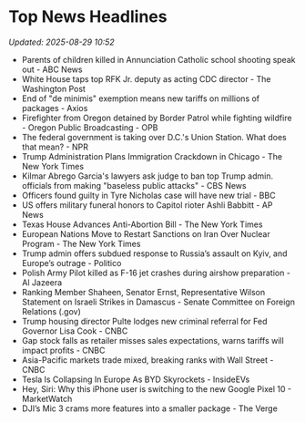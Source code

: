 # Top News Headlines

_Updated: 2025-08-29 10:52_

- Parents of children killed in Annunciation Catholic school shooting speak out - ABC News
- White House taps top RFK Jr. deputy as acting CDC director - The Washington Post
- End of "de minimis" exemption means new tariffs on millions of packages - Axios
- Firefighter from Oregon detained by Border Patrol while fighting wildfire - Oregon Public Broadcasting - OPB
- The federal government is taking over D.C.'s Union Station. What does that mean? - NPR
- Trump Administration Plans Immigration Crackdown in Chicago - The New York Times
- Kilmar Abrego Garcia's lawyers ask judge to ban top Trump admin. officials from making "baseless public attacks" - CBS News
- Officers found guilty in Tyre Nicholas case will have new trial - BBC
- US offers military funeral honors to Capitol rioter Ashli Babbitt - AP News
- Texas House Advances Anti-Abortion Bill - The New York Times
- European Nations Move to Restart Sanctions on Iran Over Nuclear Program - The New York Times
- Trump admin offers subdued response to Russia’s assault on Kyiv, and Europe’s outrage - Politico
- Polish Army Pilot killed as F-16 jet crashes during airshow preparation - Al Jazeera
- Ranking Member Shaheen, Senator Ernst, Representative Wilson Statement on Israeli Strikes in Damascus - Senate Committee on Foreign Relations (.gov)
- Trump housing director Pulte lodges new criminal referral for Fed Governor Lisa Cook - CNBC
- Gap stock falls as retailer misses sales expectations, warns tariffs will impact profits - CNBC
- Asia-Pacific markets trade mixed, breaking ranks with Wall Street - CNBC
- Tesla Is Collapsing In Europe As BYD Skyrockets - InsideEVs
- Hey, Siri: Why this iPhone user is switching to the new Google Pixel 10 - MarketWatch
- DJI’s Mic 3 crams more features into a smaller package - The Verge